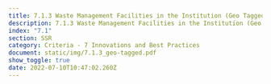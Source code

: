```yaml
---
title: 7.1.3 Waste Management Facilities in the Institution (Geo Tagged Photos)
description: 7.1.3 Waste Management Facilities in the Institution (Geo Tagged Photos)
index: "7.1"
section: SSR
category: Criteria - 7 Innovations and Best Practices
document: static/img/7.1.3_geo-tagged.pdf
show_toggle: true
date: 2022-07-10T10:47:02.260Z
---
```

